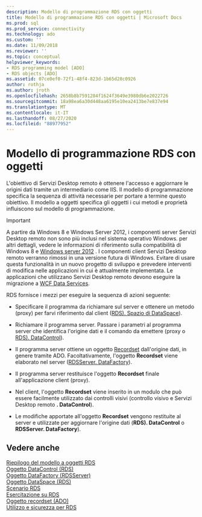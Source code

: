 ```yaml
---
description: Modello di programmazione RDS con oggetti
title: Modello di programmazione RDS con oggetti | Microsoft Docs
ms.prod: sql
ms.prod_service: connectivity
ms.technology: ado
ms.custom: ''
ms.date: 11/09/2018
ms.reviewer: ''
ms.topic: conceptual
helpviewer_keywords:
- RDS programming model [ADO]
- RDS objects [ADO]
ms.assetid: 07ce0ef0-72f1-48f4-823d-1b65d28c0926
author: rothja
ms.author: jroth
ms.openlocfilehash: 2658b8b7591284f1624f3649e3980db6e2022726
ms.sourcegitcommit: 18a98ea6a30d448aa6195e10ea2413be7e837e94
ms.translationtype: MT
ms.contentlocale: it-IT
ms.lasthandoff: 08/27/2020
ms.locfileid: "88977952"
---
```

# <a name="rds-programming-model-with-objects"></a>Modello di programmazione RDS con oggetti
L'obiettivo di Servizi Desktop remoto è ottenere l'accesso e aggiornare le origini dati tramite un intermediario come IIS. Il modello di programmazione specifica la sequenza di attività necessarie per portare a termine questo obiettivo. Il modello a oggetti specifica gli oggetti i cui metodi e proprietà influiscono sul modello di programmazione.  
  
> [!IMPORTANT]
>  A partire da Windows 8 e Windows Server 2012, i componenti server Servizi Desktop remoto non sono più inclusi nel sistema operativo Windows. per altri dettagli, vedere le informazioni di riferimento sulla compatibilità di Windows 8 e [Windows server 2012](https://www.microsoft.com/download/details.aspx?id=27416) . I componenti client Servizi Desktop remoto verranno rimossi in una versione futura di Windows. Evitare di usare questa funzionalità in un nuovo progetto di sviluppo e prevedere interventi di modifica nelle applicazioni in cui è attualmente implementata. Le applicazioni che utilizzano Servizi Desktop remoto devono eseguire la migrazione a [WCF Data Services](https://go.microsoft.com/fwlink/?LinkId=199565).  
  
 RDS fornisce i mezzi per eseguire la sequenza di azioni seguente:  
  
-   Specificare il programma da richiamare sul server e ottenere un metodo (proxy) per farvi riferimento dal client ([RDS). Spazio di DataSpace](../../reference/rds-api/dataspace-object-rds.md)).  
  
-   Richiamare il programma server. Passare i parametri al programma server che identifica l'origine dati e il comando da emettere (proxy o [RDS). DataControl](../../reference/rds-api/datacontrol-object-rds.md)).  
  
-   Il programma server ottiene un oggetto [Recordset](../../reference/ado-api/recordset-object-ado.md) dall'origine dati, in genere tramite ADO. Facoltativamente, l'oggetto **Recordset** viene elaborato nel server ([RDSServer. DataFactory](../../reference/rds-api/datafactory-object-rdsserver.md)).  
  
-   Il programma server restituisce l'oggetto **Recordset** finale all'applicazione client (proxy).  
  
-   Nel client, l'oggetto **Recordset** viene inserito in un modulo che può essere facilmente utilizzato dai controlli visivi (controllo visivo e Servizi Desktop remoto **. DataControl**).  
  
-   Le modifiche apportate all'oggetto **Recordset** vengono restituite al server e utilizzate per aggiornare l'origine dati (**RDS). DataControl** o **RDSServer. DataFactory**).  
  
## <a name="see-also"></a>Vedere anche  
 [Riepilogo del modello a oggetti RDS](./rds-object-model-summary.md)   
 [Oggetto DataControl (RDS)](../../reference/rds-api/datacontrol-object-rds.md)   
 [Oggetto DataFactory (RDSServer)](../../reference/rds-api/datafactory-object-rdsserver.md)   
 [Oggetto DataSpace (RDS)](../../reference/rds-api/dataspace-object-rds.md)   
 [Scenario RDS](./rds-scenario.md)   
 [Esercitazione su RDS](./rds-tutorial.md)   
 [Oggetto recordset (ADO)](../../reference/ado-api/recordset-object-ado.md)   
 [Utilizzo e sicurezza per RDS](./rds-usage-and-security.md)